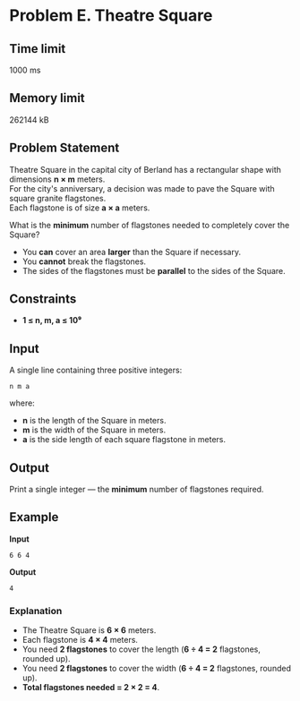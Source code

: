 # Problem E. Theatre Square  

## Time limit  
1000 ms  

## Memory limit  
262144 kB  

## Problem Statement  
Theatre Square in the capital city of Berland has a rectangular shape with dimensions **n × m** meters.  
For the city's anniversary, a decision was made to pave the Square with square granite flagstones.  
Each flagstone is of size **a × a** meters.  

What is the **minimum** number of flagstones needed to completely cover the Square?  
- You **can** cover an area **larger** than the Square if necessary.  
- You **cannot** break the flagstones.  
- The sides of the flagstones must be **parallel** to the sides of the Square.  

## Constraints  
- **1 ≤ n, m, a ≤ 10⁹**  

## Input  
A single line containing three positive integers:  
```
n m a
```  
where:  
- **n** is the length of the Square in meters.  
- **m** is the width of the Square in meters.  
- **a** is the side length of each square flagstone in meters.  

## Output  
Print a single integer — the **minimum** number of flagstones required.  

## Example  
**Input**  
```
6 6 4
```  
**Output**  
```
4
```  

### Explanation  
- The Theatre Square is **6 × 6** meters.  
- Each flagstone is **4 × 4** meters.  
- You need **2 flagstones** to cover the length (**6 ÷ 4 = 2** flagstones, rounded up).  
- You need **2 flagstones** to cover the width (**6 ÷ 4 = 2** flagstones, rounded up).  
- **Total flagstones needed = 2 × 2 = 4**.  